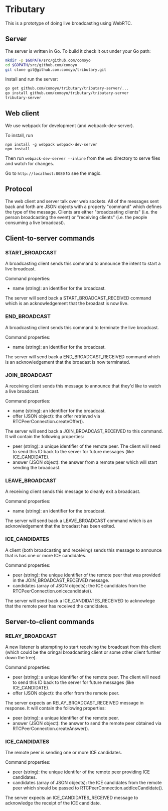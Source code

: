 Tributary
=========

This is a prototype of doing live broadcasting using WebRTC.

Server
------

The server is written in Go. To build it check it out under your Go path:
```bash
mkdir -p $GOPATH/src/github.com/comoyo
cd $GOPATH/src/github.com/comoyo
git clone git@github.com:comoyo/tributary.git
```

Install and run the server:
```bash
go get github.com/comoyo/tributary/tributary-server/...
go install github.com/comoyo/tributary/tributary-server
tributary-server
```

Web client
----------
We use webpack for development (and webpack-dev-server).

To install, run

    npm install -g webpack webpack-dev-server
    npm install

Then run `webpack-dev-server --inline` from the `web` directory to serve
files and watch for changes.

Go to `http://localhost:8080` to see the magic.

Protocol
--------
The web client and server talk over web sockets. All of the messages sent back and forth are JSON objects with a property "command" which defines the type of the message. Clients are either "broadcasting clients" (i.e. the person broadcasting the event) or "receiving clients" (i.e. the people consuming a live broadcast).

## Client-to-server commands

### START_BROADCAST

A broadcasting client sends this command to announce the intent to start a live broadcast.

Command properties:
  * name (string): an identifier for the broadcast.

The server will send back a START_BROADCAST_RECEIVED command which is an acknowledgement that the broadast is now live.

### END_BROADCAST

A broadcasting client sends this command to terminate the live broadcast.

Command properties:
  * name (string): an identifier for the broadcast.

The server will send back a END_BROADCAST_RECEIVED command which is an acknowledgement that the broadast is now terminated.

### JOIN_BROADCAST

A receiving client sends this message to announce that they'd like to watch a live broadcast.

Command properties:
  * name (string): an identifier for the broadcast.
  * offer (JSON object): the offer retrieved via RTCPeerConnection.createOffer().

The server will send back a JOIN_BROADCAST_RECEIVED to this command. It will contain the following properties:
  * peer (string): a unique identifier of the remote peer. The client will need to send this ID back to the server for future messages (like ICE_CANDIDATE).
  * answer (JSON object): the answer from a remote peer which will start sending the broadcast.

### LEAVE_BROADCAST

A receiving client sends this message to cleanly exit a broadcast.

Command properties:
  * name (string): an identifier for the broadcast.

The server will send back a LEAVE_BROADCAST command which is an acknowledgement that the broadast has been exited.

### ICE_CANDIDATES

A client (both broadcasting and receiving) sends this message to announce that is has one or more ICE candidates.

Command properties:
  * peer (string): the unique identifier of the remote peer that was provided in the JOIN_BROADCAST_RECEIVED message.
  * candidates (array of JSON objects): the ICE candidates from the RTCPeerConnection.onicecandidate().

The server will send back a ICE_CANDIDATES_RECEIVED to acknowlege that the remote peer has received the candidates.

## Server-to-client commands

### RELAY_BROADCAST

A new listener is attempting to start receiving the broadcast from this client (which could be the oringal broadcasting client or some other client further down the tree).

Command properties:
  * peer (string): a unique identifier of the remote peer. The client will need to send this ID back to the server for future messages (like ICE_CANDIDATE).
  * offer (JSON object): the offer from the remote peer.

The server expects an RELAY_BROADCAST_RECEIVED message in response. It will contain the following properties:
  * peer (string): a unique identifier of the remote peer.
  * answer (JSON object): the answer to send the remote peer obtained via RTCPeerConnection.createAnswer().

### ICE_CANDIDATES

The remote peer is sending one or more ICE candidates.

Command properties:
  * peer (string): the unique identifer of the remote peer providing ICE candidates.
  * candidates (array of JSON objects): the ICE candidates from the remote peer which should be passed to RTCPeerConnection.addIceCandidate().

The server expects an ICE_CANDIDATES_RECEIVED message to acknowledge the receipt of the ICE candidate.
